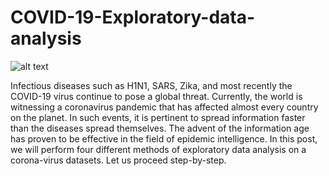 # COVID-19-Exploratory-data-analysis

![alt text](https://images.newscientist.com/wp-content/uploads/2020/02/11165812/c0481846-wuhan_novel_coronavirus_illustration-spl.jpg)

 Infectious diseases such as H1N1, SARS, Zika, and most recently the COVID-19 virus continue to pose a global threat. Currently, the world is witnessing a coronavirus pandemic that has affected almost every country on the planet. In such events, it is pertinent to spread information faster than the diseases spread themselves. The advent of the information age has proven to be effective in the field of epidemic intelligence. In this post, we will perform four different methods of exploratory data analysis on a corona-virus datasets. Let us proceed step-by-step.

